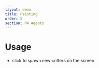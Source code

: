 ```yaml
---
layout: demo
title: Painting
order: 5
section: P4 Agents
---
```


# Usage

* click to spawn new critters on the screen